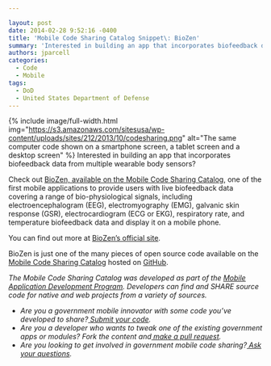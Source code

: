 ```yaml
---

layout: post
date: 2014-02-28 9:52:16 -0400
title: 'Mobile Code Sharing Catalog Snippet\: BioZen'
summary: 'Interested in building an app that incorporates biofeedback data from multiple wearable body sensors? Check out BioZen, available on the Mobile Code Sharing Catalog, one of the first mobile applications to provide users with live biofeedback data'
authors: jparcell
categories:
  - Code
  - Mobile
tags:
  - DoD
  - United States Department of Defense
---
```


{% include image/full-width.html img="https://s3.amazonaws.com/sitesusa/wp-content/uploads/sites/212/2013/10/codesharing.png" alt="The same computer code shown on a smartphone screen, a tablet screen and a desktop screen" %}
Interested in building an app that incorporates biofeedback data from multiple wearable body sensors?

Check out [BioZen, available on the Mobile Code Sharing Catalog](http://gsa.github.io/Mobile-Code-Catalog/native_android.html#complete), one of the first mobile applications to provide users with live biofeedback data covering a range of bio-physiological signals, including electroencephalogram (EEG), electromyography (EMG), galvanic skin response (GSR), electrocardiogram (ECG or EKG), respiratory rate, and temperature biofeedback data and display it on a mobile phone.
  
You can find out more at [BioZen&#8217;s official site](http://www.t2.health.mil/apps/biozen).

BioZen is just one of the many pieces of open source code available on the [Mobile Code Sharing Catalog](http://gsa.github.io/Mobile-Code-Catalog/index.html) hosted on [GitHub](https://github.com/).

<p dir="ltr">
  <em>The Mobile Code Sharing Catalog was developed as part of the <a title="Mobile Application Development Program" href="https://digitalgov.sites.usa.gov/resources/mobile-application-development-program/">Mobile Application Development Program</a>. Developers can find and SHARE source code for native and web projects from a variety of sources.</em>
</p>

  * _Are you a government mobile innovator with some code you’ve developed to share?[ Submit your code](http://gsa.github.io/Mobile-Code-Catalog/form.html)._
  * _Are you a developer who wants to tweak one of the existing government apps or modules? Fork the content and[ make a pull request](https://github.com/GSA/Mobile-Code-Catalog/pulls?direction=desc&page=1&sort=created&state=open)._
  * _Are you looking to get involved in government mobile code sharing?[ Ask your questions](https://github.com/GSA/Mobile-Code-Catalog/issues?labels=&milestone=&page=1&state=open)._